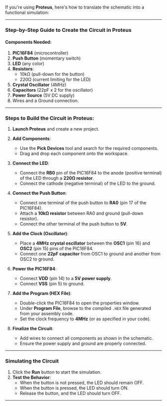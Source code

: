 If you're using **Proteus**, here's how to translate the schematic into a functional simulation:

---

### Step-by-Step Guide to Create the Circuit in Proteus

#### Components Needed:
1. **PIC16F84** (microcontroller)
2. **Push Button** (momentary switch)
3. **LED** (any color)
4. **Resistors**:
   - 10kΩ (pull-down for the button)
   - 220Ω (current limiting for the LED)
5. **Crystal Oscillator** (4MHz)
6. **Capacitors** (22pF x 2 for the oscillator)
7. **Power Source** (5V DC supply)
8. Wires and a Ground connection.

---

### Steps to Build the Circuit in Proteus:
1. **Launch Proteus** and create a new project.

2. **Add Components**:
   - Use the **Pick Devices** tool and search for the required components.
   - Drag and drop each component onto the workspace.

3. **Connect the LED**:
   - Connect the **RB0** pin of the PIC16F84 to the anode (positive terminal) of the LED through a **220Ω resistor**.
   - Connect the cathode (negative terminal) of the LED to the ground.

4. **Connect the Push Button**:
   - Connect one terminal of the push button to **RA0** (pin 17 of the PIC16F84).
   - Attach a **10kΩ resistor** between RA0 and ground (pull-down resistor).
   - Connect the other terminal of the push button to **5V**.

5. **Add the Clock (Oscillator)**:
   - Place a **4MHz crystal oscillator** between the **OSC1** (pin 16) and **OSC2** (pin 15) pins of the PIC16F84.
   - Connect one **22pF capacitor** from OSC1 to ground and another from OSC2 to ground.

6. **Power the PIC16F84**:
   - Connect **VDD** (pin 14) to a **5V power supply**.
   - Connect **VSS** (pin 5) to ground.

7. **Add the Program (HEX File)**:
   - Double-click the PIC16F84 to open the properties window.
   - Under **Program File**, browse to the compiled `.HEX` file generated from your assembly code.
   - Set the clock frequency to **4MHz** (or as specified in your code).

8. **Finalize the Circuit**:
   - Add wires to connect all components as shown in the schematic.
   - Ensure the power supply and ground are properly connected.

---

### Simulating the Circuit
1. Click the **Run** button to start the simulation.
2. **Test the Behavior**:
   - When the button is not pressed, the LED should remain OFF.
   - When the button is pressed, the LED should turn ON.
   - Release the button, and the LED should turn OFF.

---

